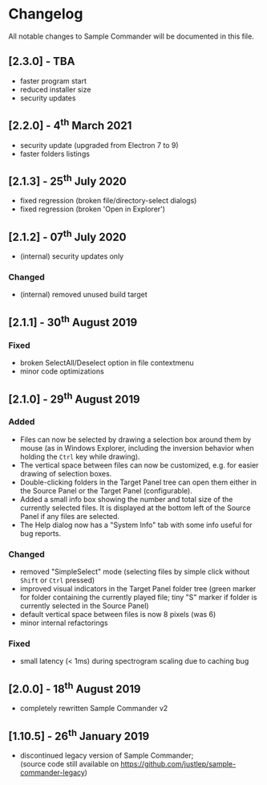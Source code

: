 # Changelog
All notable changes to Sample Commander will be documented in this file.

## [2.3.0] - TBA
* faster program start
* reduced installer size
* security updates

## [2.2.0] - 4<sup>th</sup> March 2021
* security update (upgraded from Electron 7 to 9)
* faster folders listings

## [2.1.3] - 25<sup>th</sup> July 2020
* fixed regression (broken file/directory-select dialogs)
* fixed regression (broken 'Open in Explorer')

## [2.1.2] - 07<sup>th</sup> July 2020
* (internal) security updates only

### Changed
* (internal) removed unused build target

## [2.1.1] - 30<sup>th</sup> August 2019

### Fixed
* broken SelectAll/Deselect option in file contextmenu  
* minor code optimizations 

## [2.1.0] - 29<sup>th</sup> August 2019

### Added
* Files can now be selected by drawing a selection box around them by mouse (as in Windows Explorer, including the inversion behavior when holding the `Ctrl` key while drawing).
* The vertical space between files can now be customized, e.g. for easier drawing of selection boxes. 
* Double-clicking folders in the Target Panel tree can open them either in the Source Panel or the Target Panel (configurable).
* Added a small info box showing the number and total size of the currently selected files.
  It is displayed at the bottom left of the Source Panel if any files are selected. 
* The Help dialog now has a "System Info" tab with some info useful for bug reports.

### Changed
* removed "SimpleSelect" mode (selecting files by simple click without `Shift` or `Ctrl` pressed)
* improved visual indicators in the Target Panel folder tree (green marker for folder containing the currently played file; tiny "S" marker if folder is currently selected in the Source Panel) 
* default vertical space between files is now 8 pixels (was 6)
* minor internal refactorings

### Fixed
* small latency (< 1ms) during spectrogram scaling due to caching bug  

## [2.0.0] - 18<sup>th</sup> August 2019

* completely rewritten Sample Commander v2

## [1.10.5] - 26<sup>th</sup> January 2019

* discontinued legacy version of Sample Commander;  
  (source code still available on https://github.com/justlep/sample-commander-legacy)
